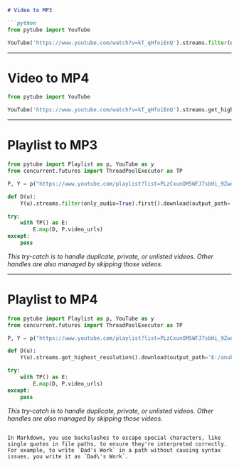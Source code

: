 ```markdown
# Video to MP3

```python
from pytube import YouTube

YouTube('https://www.youtube.com/watch?v=kT_qHfoiEnQ').streams.filter(only_audio=True).first().download(filename='audio.mp3', output_path='E:/anubhav/Premiere Pro/Projects/Dad\'s Work/')
```

---

# Video to MP4

```python
from pytube import YouTube

YouTube('https://www.youtube.com/watch?v=kT_qHfoiEnQ').streams.get_highest_resolution().download(filename='video.mp4', output_path='E:/anubhav/Premiere Pro/Projects/Dad\'s Work/songs/')
```

---

# Playlist to MP3

```python
from pytube import Playlist as p, YouTube as y
from concurrent.futures import ThreadPoolExecutor as TP

P, Y = p("https://www.youtube.com/playlist?list=PLzCxunOM5WFJ7sbHi_9Zwq2xOwtkYeZlx"), y

def D(u): 
    Y(u).streams.filter(only_audio=True).first().download(output_path='E:/anubhav/Premiere Pro/Projects/Dad\'s Work/songs/')

try:
    with TP() as E: 
        E.map(D, P.video_urls)
except:
    pass
```

*This try-catch is to handle duplicate, private, or unlisted videos. Other handles are also managed by skipping those videos.*

---

# Playlist to MP4

```python
from pytube import Playlist as p, YouTube as y
from concurrent.futures import ThreadPoolExecutor as TP

P, Y = p("https://www.youtube.com/playlist?list=PLzCxunOM5WFJ7sbHi_9Zwq2xOwtkYeZlx"), y

def D(u): 
    Y(u).streams.get_highest_resolution().download(output_path='E:/anubhav/Premiere Pro/Projects/Dad\'s Work/songs/')

try:
    with TP() as E: 
        E.map(D, P.video_urls)
except:
    pass
```

*This try-catch is to handle duplicate, private, or unlisted videos. Other handles are also managed by skipping those videos.*

```

In Markdown, you use backslashes to escape special characters, like single quotes in file paths, to ensure they're interpreted correctly. For example, to write `Dad's Work` in a path without causing syntax issues, you write it as `Dad\'s Work`.
